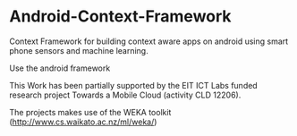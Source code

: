 Android-Context-Framework
=========================

Context Framework for building context aware apps on android using smart phone sensors and machine learning.

Use the android framework 


This Work has been partially supported by the EIT ICT Labs funded research project Towards a Mobile Cloud (activity CLD 12206).

The projects makes use of the WEKA toolkit (http://www.cs.waikato.ac.nz/ml/weka/)
